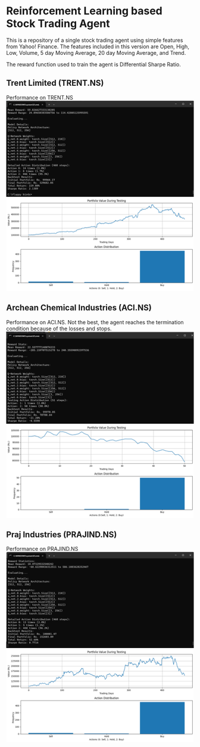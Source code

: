 # Reinforcement Learning based Stock Trading Agent

This is a repository of a single stock trading agent using simple features from Yahoo! Finance.
The features included in this version are Open, High, Low, Volume, 5 day Moving Average, 20 day Moving Average, and Trend.

The reward function used to train the agent is Differential Sharpe Ratio.

## Trent Limited (TRENT.NS)
Performance on TRENT.NS
![image info](./trent/Screenshot_2025-03-09_000939.png)
![image info](./trent/portfolio_performance_and_actions.png)

## Archean Chemical Industries (ACI.NS)
Performance on ACI.NS. Not the best, the agent reaches the termination condition because of the losses and stops.
![image info](./archean/Screenshot_2025-03-10_193802.png)
![image info](./archean/portfolio_performance_and_actions.png)

## Praj Industries (PRAJIND.NS)
Performance on PRAJIND.NS
![image info](./praj/Screenshot_2025-03-09_013207.png)
![image info](./praj/portfolio_performance_and_actions.png)
